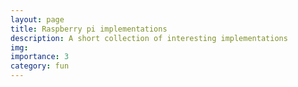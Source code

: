 ```yaml
---
layout: page
title: Raspberry pi implementations
description: A short collection of interesting implementations
img:
importance: 3
category: fun
---
```


